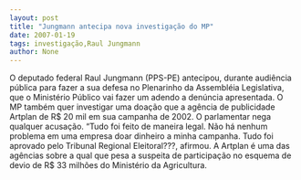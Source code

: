 ```yaml
---
layout: post
title: "Jungmann antecipa nova investigação do MP"
date: 2007-01-19
tags: investigação,Raul Jungmann
author: None
---
```

O deputado federal Raul Jungmann (PPS-PE) antecipou, durante audiência pública para fazer a sua defesa no Plenarinho da Assembléia Legislativa, que o Ministério Público vai fazer um adendo a denúncia apresentada. O MP também quer investigar uma doação que a agência de publicidade Artplan de R$ 20 mil em sua campanha de 2002. 
O parlamentar nega qualquer acusação. “Tudo foi feito de maneira legal. Não há nenhum problema em uma empresa doar dinheiro a minha campanha. Tudo foi aprovado pelo Tribunal Regional Eleitoral???, afirmou.
A Artplan é uma das agências&nbsp;sobre a qual&nbsp;que pesa a suspeita de participação no esquema de devio de R$ 33 milhões do Ministério da Agricultura. 